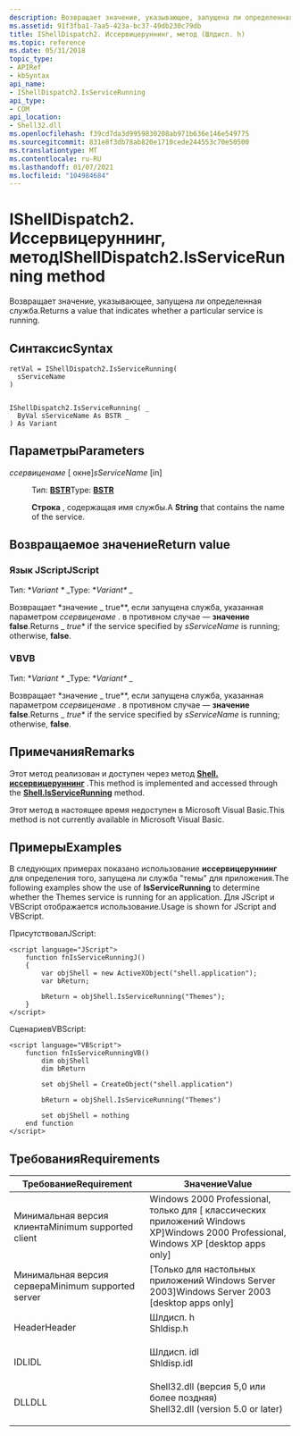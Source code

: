 ```yaml
---
description: Возвращает значение, указывающее, запущена ли определенная служба.
ms.assetid: 91f3fba1-7aa5-423a-bc37-49db230c79db
title: IShellDispatch2. Иссервицеруннинг, метод (Шлдисп. h)
ms.topic: reference
ms.date: 05/31/2018
topic_type:
- APIRef
- kbSyntax
api_name:
- IShellDispatch2.IsServiceRunning
api_type:
- COM
api_location:
- Shell32.dll
ms.openlocfilehash: f39cd7da3d9959830208ab971b636e146e549775
ms.sourcegitcommit: 831e8f3db78ab820e1710cede244553c70e50500
ms.translationtype: MT
ms.contentlocale: ru-RU
ms.lasthandoff: 01/07/2021
ms.locfileid: "104984684"
---
```

# <a name="ishelldispatch2isservicerunning-method"></a><span data-ttu-id="ec3d4-103">IShellDispatch2. Иссервицеруннинг, метод</span><span class="sxs-lookup"><span data-stu-id="ec3d4-103">IShellDispatch2.IsServiceRunning method</span></span>

<span data-ttu-id="ec3d4-104">Возвращает значение, указывающее, запущена ли определенная служба.</span><span class="sxs-lookup"><span data-stu-id="ec3d4-104">Returns a value that indicates whether a particular service is running.</span></span>

## <a name="syntax"></a><span data-ttu-id="ec3d4-105">Синтаксис</span><span class="sxs-lookup"><span data-stu-id="ec3d4-105">Syntax</span></span>


```JScript
retVal = IShellDispatch2.IsServiceRunning(
  sServiceName
)
```


```VB

IShellDispatch2.IsServiceRunning( _
  ByVal sServiceName As BSTR _
) As Variant
```





## <a name="parameters"></a><span data-ttu-id="ec3d4-106">Параметры</span><span class="sxs-lookup"><span data-stu-id="ec3d4-106">Parameters</span></span>

<dl> <dt>

<span data-ttu-id="ec3d4-107">*ссервиценаме* \[ окне\]</span><span class="sxs-lookup"><span data-stu-id="ec3d4-107">*sServiceName* \[in\]</span></span>
</dt> <dd>

<span data-ttu-id="ec3d4-108">Тип: **[ **BSTR**](/previous-versions/windows/desktop/automat/bstr)**</span><span class="sxs-lookup"><span data-stu-id="ec3d4-108">Type: **[**BSTR**](/previous-versions/windows/desktop/automat/bstr)**</span></span>

<span data-ttu-id="ec3d4-109">**Строка** , содержащая имя службы.</span><span class="sxs-lookup"><span data-stu-id="ec3d4-109">A **String** that contains the name of the service.</span></span>

</dd> </dl>

## <a name="return-value"></a><span data-ttu-id="ec3d4-110">Возвращаемое значение</span><span class="sxs-lookup"><span data-stu-id="ec3d4-110">Return value</span></span>

### <a name="jscript"></a><span data-ttu-id="ec3d4-111">Язык JScript</span><span class="sxs-lookup"><span data-stu-id="ec3d4-111">JScript</span></span>

<span data-ttu-id="ec3d4-112">Тип: \**Variant \** _</span><span class="sxs-lookup"><span data-stu-id="ec3d4-112">Type: \**Variant\** _</span></span>

<span data-ttu-id="ec3d4-113">Возвращает \*значение _ true\*\*, если запущена служба, указанная параметром *ссервиценаме* . в противном случае — **значение false**.</span><span class="sxs-lookup"><span data-stu-id="ec3d4-113">Returns _ *true*\* if the service specified by *sServiceName* is running; otherwise, **false**.</span></span>

### <a name="vb"></a><span data-ttu-id="ec3d4-114">VB</span><span class="sxs-lookup"><span data-stu-id="ec3d4-114">VB</span></span>

<span data-ttu-id="ec3d4-115">Тип: \**Variant \** _</span><span class="sxs-lookup"><span data-stu-id="ec3d4-115">Type: \**Variant\** _</span></span>

<span data-ttu-id="ec3d4-116">Возвращает \*значение _ true\*\*, если запущена служба, указанная параметром *ссервиценаме* . в противном случае — **значение false**.</span><span class="sxs-lookup"><span data-stu-id="ec3d4-116">Returns _ *true*\* if the service specified by *sServiceName* is running; otherwise, **false**.</span></span>

## <a name="remarks"></a><span data-ttu-id="ec3d4-117">Примечания</span><span class="sxs-lookup"><span data-stu-id="ec3d4-117">Remarks</span></span>

<span data-ttu-id="ec3d4-118">Этот метод реализован и доступен через метод [**Shell. иссервицеруннинг**](./shell-isservicerunning.md) .</span><span class="sxs-lookup"><span data-stu-id="ec3d4-118">This method is implemented and accessed through the [**Shell.IsServiceRunning**](./shell-isservicerunning.md) method.</span></span>

<span data-ttu-id="ec3d4-119">Этот метод в настоящее время недоступен в Microsoft Visual Basic.</span><span class="sxs-lookup"><span data-stu-id="ec3d4-119">This method is not currently available in Microsoft Visual Basic.</span></span>

## <a name="examples"></a><span data-ttu-id="ec3d4-120">Примеры</span><span class="sxs-lookup"><span data-stu-id="ec3d4-120">Examples</span></span>

<span data-ttu-id="ec3d4-121">В следующих примерах показано использование **иссервицеруннинг** для определения того, запущена ли служба "темы" для приложения.</span><span class="sxs-lookup"><span data-stu-id="ec3d4-121">The following examples show the use of **IsServiceRunning** to determine whether the Themes service is running for an application.</span></span> <span data-ttu-id="ec3d4-122">Для JScript и VBScript отображается использование.</span><span class="sxs-lookup"><span data-stu-id="ec3d4-122">Usage is shown for JScript and VBScript.</span></span>

<span data-ttu-id="ec3d4-123">Присутствовал</span><span class="sxs-lookup"><span data-stu-id="ec3d4-123">JScript:</span></span>


```JScript
<script language="JScript">
    function fnIsServiceRunningJ()
    {
        var objShell = new ActiveXObject("shell.application");
        var bReturn;
    
        bReturn = objShell.IsServiceRunning("Themes");
    }
</script>
```



<span data-ttu-id="ec3d4-124">Сценариев</span><span class="sxs-lookup"><span data-stu-id="ec3d4-124">VBScript:</span></span>


```VB
<script language="VBScript">
    function fnIsServiceRunningVB()
        dim objShell
        dim bReturn
    
        set objShell = CreateObject("shell.application")
    
        bReturn = objShell.IsServiceRunning("Themes")
    
        set objShell = nothing
    end function
</script>
```



## <a name="requirements"></a><span data-ttu-id="ec3d4-125">Требования</span><span class="sxs-lookup"><span data-stu-id="ec3d4-125">Requirements</span></span>



| <span data-ttu-id="ec3d4-126">Требование</span><span class="sxs-lookup"><span data-stu-id="ec3d4-126">Requirement</span></span> | <span data-ttu-id="ec3d4-127">Значение</span><span class="sxs-lookup"><span data-stu-id="ec3d4-127">Value</span></span> |
|-------------------------------------|---------------------------------------------------------------------------------------------------------------|
| <span data-ttu-id="ec3d4-128">Минимальная версия клиента</span><span class="sxs-lookup"><span data-stu-id="ec3d4-128">Minimum supported client</span></span><br/> | <span data-ttu-id="ec3d4-129">Windows 2000 Professional, только для \[ классических приложений Windows XP\]</span><span class="sxs-lookup"><span data-stu-id="ec3d4-129">Windows 2000 Professional, Windows XP \[desktop apps only\]</span></span><br/>                                        |
| <span data-ttu-id="ec3d4-130">Минимальная версия сервера</span><span class="sxs-lookup"><span data-stu-id="ec3d4-130">Minimum supported server</span></span><br/> | <span data-ttu-id="ec3d4-131">\[Только для настольных приложений Windows Server 2003\]</span><span class="sxs-lookup"><span data-stu-id="ec3d4-131">Windows Server 2003 \[desktop apps only\]</span></span><br/>                                                          |
| <span data-ttu-id="ec3d4-132">Header</span><span class="sxs-lookup"><span data-stu-id="ec3d4-132">Header</span></span><br/>                   | <dl> <span data-ttu-id="ec3d4-133"><dt>Шлдисп. h</dt></span><span class="sxs-lookup"><span data-stu-id="ec3d4-133"><dt>Shldisp.h</dt></span></span> </dl>                          |
| <span data-ttu-id="ec3d4-134">IDL</span><span class="sxs-lookup"><span data-stu-id="ec3d4-134">IDL</span></span><br/>                      | <dl> <span data-ttu-id="ec3d4-135"><dt>Шлдисп. idl</dt></span><span class="sxs-lookup"><span data-stu-id="ec3d4-135"><dt>Shldisp.idl</dt></span></span> </dl>                        |
| <span data-ttu-id="ec3d4-136">DLL</span><span class="sxs-lookup"><span data-stu-id="ec3d4-136">DLL</span></span><br/>                      | <dl> <span data-ttu-id="ec3d4-137"><dt>Shell32.dll (версия 5,0 или более поздняя)</dt></span><span class="sxs-lookup"><span data-stu-id="ec3d4-137"><dt>Shell32.dll (version 5.0 or later)</dt></span></span> </dl> |



 

 

